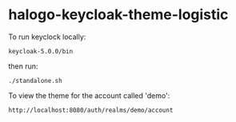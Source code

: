 # halogo-keycloak-theme-logistic

To run keyclock locally:

    keycloak-5.0.0/bin

then run:

    ./standalone.sh
    
To view the theme for the account called 'demo':

    http://localhost:8080/auth/realms/demo/account
